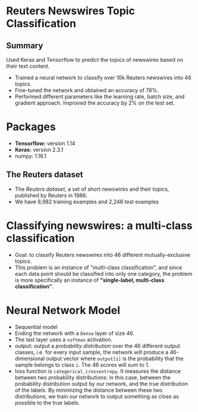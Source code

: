 # Reuters Newswires Topic Classification 

## Summary
Used Keras and Tensorflow to predict the topics of newswires based on their text content.        
* Trained a neural network to classify over 10k Reuters newswires into 46 topics. 
* Fine-tuned the network and obtained an accuracy of 78%. 
* Performed different parameters like the learning rate, batch size, and gradient approach. Improved the accuracy by 2% on the test set.

# Packages
* **Tensorflow:** version 1.14
* **Keras:** version 2.3.1
* numpy: 1.16.1

## The Reuters dataset
*  The _Reuters dataset_, a set of short newswires and their topics, published by Reuters in 1986. 
* We have 8,982 training examples and 2,246 test examples

# Classifying newswires: a multi-class classification
* Goal: to classify Reuters newswires into 46 different mutually-exclusive topics. 
* This problem is an instance of "multi-class classification", and since each data point should be classified into only one category, the problem is more specifically an instance of **"single-label, multi-class classification"**.

# Neural Network Model
* Sequential model
* Ending the network with a `Dense` layer of size 46. 
* The last layer uses a `softmax` activation. 
* output: output a _probability distribution_ over the 46 different output classes, i.e. for every input sample, the network will produce a 46-dimensional output vector where `output[i]` is the probability that the sample belongs to class `i`. The 46 scores will sum to 1.
* loss function is `categorical_crossentropy`. It measures the distance between two probability distributions: in this case, between the probability distribution output by our network, and the true distribution of the labels. By minimizing the distance between these two distributions, we train our network to output something as close as possible to the true labels.